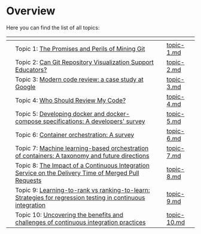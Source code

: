 # Overview

Here you can find the list of all topics:

<table data-view="cards"><thead><tr><th></th><th></th><th></th><th data-hidden data-card-target data-type="content-ref"></th></tr></thead><tbody><tr><td></td><td>Topic 1: <a href="https://ieeexplore.ieee.org/abstract/document/5069475">The Promises and Perils of Mining Git</a></td><td></td><td><a href="requesting-time-off/topic-1.md">topic-1.md</a></td></tr><tr><td></td><td>Topic 2: <a href="https://ieeexplore.ieee.org/abstract/document/9978497?casa_token=1zERXMOA7wEAAAAA:qcoRX5TCLq5jBYgrzLaTfnpPolVXjxuKR_0PNgxEPksrt600vOIW_sNKePfen_ERwvMA0lzB">Can Git Repository Visualization Support Educators?</a></td><td></td><td><a href="requesting-time-off/topic-2.md">topic-2.md</a></td></tr><tr><td></td><td>Topic 3: <a href="https://dl.acm.org/doi/abs/10.1145/3183519.3183525">Modern code review: a case study at Google</a></td><td></td><td><a href="requesting-time-off-1/topic-3.md">topic-3.md</a></td></tr><tr><td></td><td>Topic 4: <a href="https://ieeexplore.ieee.org/abstract/document/7081824?casa_token=6Z91gNG9zNIAAAAA:Z04ELyR7TMVN2rDI5q0HGnceQ7Y19xWl8eHdXorMDtfsP7hYd3PfN1G5MfEgf-Gem_4OUBFh">Who Should Review My Code?</a></td><td></td><td><a href="requesting-time-off-1/topic-4.md">topic-4.md</a></td></tr><tr><td></td><td>Topic 5: <a href="https://ieeexplore.ieee.org/abstract/document/9658534/">Developing docker and docker-compose specifications: A developers' survey</a></td><td></td><td><a href="requesting-time-off-2/topic-5.md">topic-5.md</a></td></tr><tr><td></td><td>Topic 6: <a href="https://link.springer.com/chapter/10.1007/978-3-319-92378-9_14">Container orchestration: A survey</a></td><td></td><td><a href="requesting-time-off-2/topic-6.md">topic-6.md</a></td></tr><tr><td></td><td>Topic 7: <a href="https://dl.acm.org/doi/abs/10.1145/3510415">Machine learning-based orchestration of containers: A taxonomy and future directions</a></td><td></td><td><a href="requesting-time-off-2/topic-7.md">topic-7.md</a></td></tr><tr><td></td><td>Topic 8: <a href="https://arxiv.org/abs/2305.16365">The Impact of a Continuous Integration Service on the Delivery Time of Merged Pull Requests</a></td><td></td><td><a href="requesting-time-off-3/topic-8.md">topic-8.md</a></td></tr><tr><td></td><td>Topic 9: <a href="https://dl.acm.org/doi/abs/10.1145/3377811.3380369?casa_token=589-48O3V2YAAAAA:ZHmEK7dF7uSAaucGLiSxQJPDa_EmDpmSByQIRa_itN02J3YsacGJ26cHo6Ns2AEuQREYlw3A7Q57">Learning-to-rank vs ranking-to-learn: Strategies for regression testing in continuous integration</a></td><td></td><td><a href="requesting-time-off-3/topic-9.md">topic-9.md</a></td></tr><tr><td></td><td>Topic 10: <a href="https://ieeexplore.ieee.org/abstract/document/9374092/?casa_token=H_di3ZkRu8EAAAAA:DMlJXJhRcj-oXiFAIJBJzB_Ybrevi_d2t7ivneiGAOtJLZUmmJoU_IeL-Btf_Qn8epgEz0gX">Uncovering the benefits and challenges of continuous integration practices</a></td><td></td><td><a href="requesting-time-off-3/topic-10.md">topic-10.md</a></td></tr></tbody></table>
